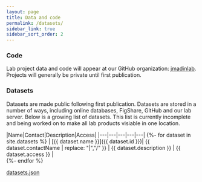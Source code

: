 ```yaml
---
layout: page
title: Data and code
permalink: /datasets/
sidebar_link: true
sidebar_sort_order: 2
---
```


### Code

Lab project data and code will appear at our GitHub organization: [jmadinlab](https://github.com/orgs/jmadinlab). Projects will generally be private until first publication.

### Datasets

Datasets are made public following first publication. Datasets are stored in a number of ways, including online databases, FigShare, GitHub and our lab server. Below is a growing list of datasets. This list is currently incomplete and being worked on to make all lab products visiable in one location.

|Name|Contact|Description|Access|
|---|---|---|---|---|
{%- for dataset in site.datasets %}
| [{{ dataset.name }}]({{ dataset.id }})| {{ dataset.contactName | replace: "|","/" }} | {{ dataset.description }} | {{ dataset.access }} |  
{%- endfor %}

[datasets.json](/datasets.json)

